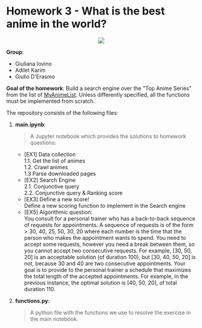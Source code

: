 # Homework 3 - What is the best anime in the world?

<p align="center">
<img src="https://ilovevg.it/wp-content/uploads/2020/05/anime-e-manga-generi.jpg">
</p>


**Group**:
- Giuliana Iovino
- Adilet Karim
- Giulio D'Erasmo


**Goal of the homework**: Build a search engine over the "Top Anime Series" from the list of [MyAnimeList](https://myanimelist.net/). Unless differently specified, all the functions must be implemented from scratch.


The repository consists of the following files:

1. __main.ipynb__:
   > A Jupyter notebook which provides the solutions to homework questions:
   - [EX1] Data collection <br>
     1.1. Get the list of animes <br>
     1.2. Crawl animes <br>
     1.3 Parse downloaded pages 
   - [EX2] Search Engine <br>
     2.1. Conjunctive query <br>
     2.2. Conjunctive query & Ranking score
   - [EX3] Define a new score! <br>
     Define a new scoring function to implement in the Search engine
   - [EX5] Algorithmic question: <br>
     You consult for a personal trainer who has a back-to-back sequence of requests for appointments. A sequence of requests is of the form > 30, 40, 25, 50, 30, 20 where each number is the time that the person who makes the appointment wants to spend. You need to accept some requests, however you need a break between them, so you cannot accept two consecutive requests. For example, [30, 50, 20] is an acceptable solution (of duration 100), but [30, 40, 50, 20] is not, because 30 and 40 are two consecutive appointments. Your goal is to provide to the personal trainer a schedule that maximizes the total length of the accepted appointments. For example, in the previous instance, the optimal solution is [40, 50, 20], of total duration 110.
   
2. __functions.py__:
   > A python file with the functions we use to resolve the exercise in the main notebook.
  


